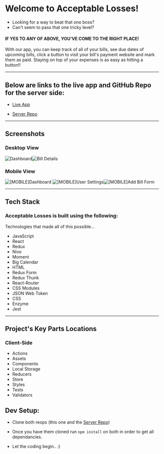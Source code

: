 # Welcome to Acceptable Losses!

  * Looking for a way to beat that one boss?
  * Can't seem to pass that one tricky level?
 
 #### IF YES TO ANY OF ABOVE, YOU'VE COME TO THE RIGHT PLACE!
        
      
With our app, you can keep track of all of your bills, see due dates of upcoming bills, click a button to
visit your bill's payment website and mark them as paid. Staying on top of your expenses is as easy as hitting
a button!!
        


__________________________
## Below are links to the live app and GitHub Repo for the server side:
* [Live App](https://acceptable-losses-client.herokuapp.com)

* [Server Repo](https://github.com/thinkful-ei21/acceptable-losses-server)

__________________________
## Screenshots

### Desktop View

![Dashboard](src/assets/README/summary-D.png)![Bill Details](src/assets/README/details-D.png)

### Mobile View

![[MOBILE]Dashboard](src/assets/README/summary-M.png) ![[MOBILE]User Settings](src/assets/README/user-settings-m.png)![[MOBILE]Add Bill Form](src/assets/README/add-new-bil-M.png)
_________________
## Tech Stack

### Acceptable Losses is built using the following:

Technologies that made all of this possible...
* JavaScript
* React
* Redux
* Nivo
* Moment
* Big Calendar
* HTML
* Redux Form
* Redux Thunk
* React-Router
* CSS Modules
* JSON Web Token
* CSS
* Enzyme
* Jest
__________________________
## Project's Key Parts Locations

### Client-Side
* Actions
* Assets
* Components 
* Local Storage
* Reducers
* Store
* Styles
* Tests
* Validators

## Dev Setup:

* Clone both reops (this one and the [Server Repo](https://github.com/thinkful-ei21/acceptable-losses-server))

* Once you have them cloned run `npm install` on both in order to get all dependancies.

* Let the coding begin.. :)

